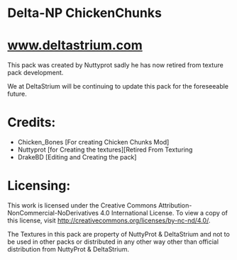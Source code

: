 # Delta-NP ChickenChunks
www.deltastrium.com
=================
This pack was created by Nuttyprot sadly he has now retired from texture pack development.

We at DeltaStrium will be continuing to update this pack for the foreseeable future.

Credits:
================
* Chicken_Bones [For creating Chicken Chunks Mod]
* Nuttyprot [for Creating the textures][Retired From Texturing
* DrakeBD [Editing and Creating the pack]

Licensing:
================
This work is licensed under the Creative Commons Attribution-NonCommercial-NoDerivatives 4.0 International License. To view a copy of this license, visit http://creativecommons.org/licenses/by-nc-nd/4.0/.

The Textures in this pack are property of NuttyProt & DeltaStrium and not to be used in other packs or distributed in any other way other than official distribution from NuttyProt & DeltaStrium.


